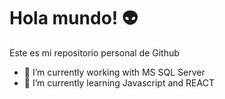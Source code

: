 # Hola mundo! 👽
Este es mi repositorio personal de Github

<!--
**nafuent/nafuent** is a ✨ _special_ ✨ repository because its `README.md` (this file) appears on your GitHub profile.
-->


- 🔭 I’m currently working with MS SQL Server
- 🌱 I’m currently learning Javascript and REACT

<!--
- 👯 I’m looking to collaborate on ...
- 🤔 I’m looking for help with ...
- 💬 Ask me about ...
- 📫 How to reach me: ...
- 😄 Pronouns: ...
- ⚡ Fun fact: ...
-->

